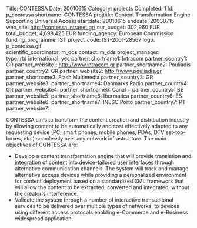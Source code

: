 Title: CONTESSA
Date:  20010615
Category: projects
Completed: 1
Id: p_contessa
shortname: CONTESSA
projtitle: Content Transformation Engine Supporting Universal Access
startdate: 20010615
enddate: 20030715 
web_site: http://contessa.intranet.gr/
our_budget: 302,960 EUR
total_budget: 4,698,425 EUR
funding_agency: European Commission
funding_programme: IST
project_code: IST-2001-28567
logo: p_contessa.gif  
scientific_coordinator: m_dds
contact: m_dds
project_manager:  
type: rtd
international: yes
partner_shortname1: Intracom
partner_country1: GR
partner_website1: http://www.intracom.gr
partner_shortname2: Pouliadis
partner_country2: GR
partner_website2: http://www.pouliadis.gr
partner_shortname3: Flash Multimedia
partner_country3: GR
partner_website3:
partner_shortname4: Danmarks Radio
partner_country4: GR
partner_website4:
partner_shortname5: Canal +
partner_country5: BE
partner_website5:
partner_shortname6: Ibermatica
partner_country6: ES
partner_website6:
partner_shortname7: INESC Porto
partner_country7: PT
partner_website7:

CONTESSA aims to transform the content creation and distribution industry by
allowing content to be automatically and cost effectively adapted
to any requesting device (PC, smart phones, mobile phones, PDAs, DTV
set-top-boxes, etc.) seamlessly over any network infrastructure. The
main objectives of CONTESSA are:
<ul>
<li>Develop a content transformation engine that will provide translation
and integration of content into device-tailored user interfaces through
alternative communication channels. The system will track and manage
alternative access devices while providing a personalized environment
for content deployment based on a standardized XML framework that will
allow the content to be extracted, converted and integrated, without
the creator's interference.</li>
<li>Validate the system through a number of interactive transactional
services to be delivered over multiple types of networks, to devices
using different access protocols enabling e-Commerce and e-Business
widespread application.</li>
</ul>
